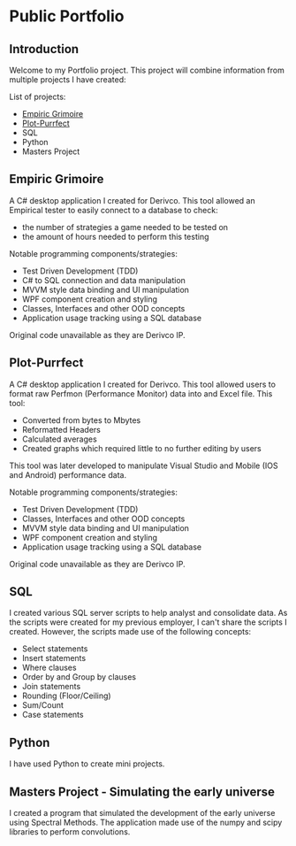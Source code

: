 # Public Portfolio
## Introduction
Welcome to my Portfolio project. This project will combine information from multiple projects I have created:

List of projects:
 - [Empiric Grimoire](Empiric%20Grimoire/README.md)
 - [Plot-Purrfect](Plot-Purrfect/README.md)
 - SQL
 - Python
 - Masters Project

## Empiric Grimoire
A C# desktop application I created for Derivco. This tool allowed an Empirical tester to easily connect to a database to check:
 - the number of strategies a game needed to be tested on
 - the amount of hours needed to perform this testing

Notable programming components/strategies:
 - Test Driven Development (TDD)
 - C# to SQL connection and data manipulation
 - MVVM style data binding and UI manipulation
 - WPF component creation and styling
 - Classes, Interfaces and other OOD concepts
 - Application usage tracking using a SQL database

Original code unavailable as they are Derivco IP.

## Plot-Purrfect
A C# desktop application I created for Derivco. This tool allowed users to format raw Perfmon (Performance Monitor) data into and Excel file. This tool:
 - Converted from bytes to Mbytes
 - Reformatted Headers
 - Calculated averages
 - Created graphs which required little to no further editing by users

This tool was later developed to manipulate Visual Studio and Mobile (IOS and Android) performance data.
 
 Notable programming components/strategies:
 - Test Driven Development (TDD)
 - Classes, Interfaces and other OOD concepts
 - MVVM style data binding and UI manipulation
 - WPF component creation and styling
 - Application usage tracking using a SQL database

Original code unavailable as they are Derivco IP.

## SQL
I created various SQL server scripts to help analyst and consolidate data. As the scripts were created for my previous employer, I can't share the scripts I created. However, the scripts made use of the following concepts:

 - Select statements
 - Insert statements
 - Where clauses
 - Order by and Group by clauses
 - Join statements
 - Rounding (Floor/Ceiling)
 - Sum/Count
 - Case statements

## Python
I have used Python to create mini projects.

## Masters Project - Simulating the early universe
I created a program that simulated the development of the early universe using Spectral Methods. The application made use of the numpy and scipy libraries to perform convolutions.
